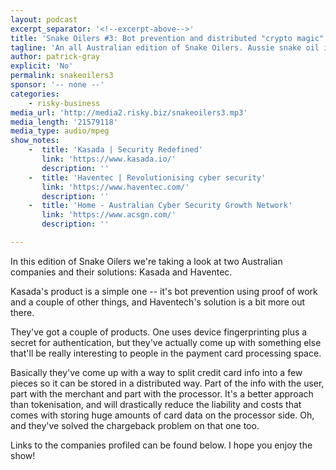 ```yaml
---
layout: podcast
excerpt_separator: '<!--excerpt-above-->'
title: 'Snake Oilers #3: Bot prevention and distributed "crypto magic" credit card storage'
tagline: 'An all Australian edition of Snake Oilers. Aussie snake oil is the best snake oil.'
author: patrick-gray
explicit: 'No'
permalink: snakeoilers3
sponsor: '-- none --'
categories:
    - risky-business
media_url: 'http://media2.risky.biz/snakeoilers3.mp3'
media_length: '21579118'
media_type: audio/mpeg
show_notes:
    -  title: 'Kasada | Security Redefined'
       link: 'https://www.kasada.io/'
       description: '' 
    -  title: 'Haventec | Revolutionising cyber security'
       link: 'https://www.haventec.com/'
       description: '' 
    -  title: 'Home - Australian Cyber Security Growth Network'
       link: 'https://www.acsgn.com/'
       description: '' 

---
```

In this edition of Snake Oilers we're taking a look at two Australian companies and their solutions: Kasada and Haventec.

Kasada's product is a simple one -- it's bot prevention using proof of work and a couple of other things, and Haventech's solution is a bit more out there. 

They've got a couple of products. One uses device fingerprinting plus a secret for authentication, but they've actually come up with something else that'll be really interesting to people in the payment card processing space. 

Basically they've come up with a way to split credit card info into a few pieces so it can be stored in a distributed way. Part of the info with the user, part with the merchant and part with the processor. It's a better approach than tokenisation, and will drastically reduce the liability and costs that comes with storing huge amounts of card data on the processor side. Oh, and they've solved the chargeback problem on that one too. 

Links to the companies profiled can be found below. I hope you enjoy the show!
